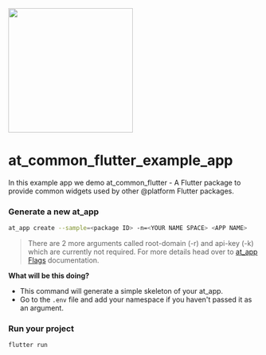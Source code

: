 <img width=250px src="https://atsign.dev/assets/img/@platform_logo_grey.svg?sanitize=true">

# at_common_flutter_example_app

In this example app we demo at_common_flutter - A Flutter package to provide common widgets used by other @‎platform Flutter packages.

### Generate a new at_app

  ```bash
  at_app create --sample=<package ID> -n=<YOUR NAME SPACE> <APP NAME>
  ```

  > There are 2 more arguments called root-domain (-r) and api-key (-k) which are currently not required. For more details head over to [at_app Flags](https://pub.dev/packages/at_app#executable) documentation.

**What will be this doing?**
  - This command will generate a simple skeleton of your at_app.
  - Go to the `.env` file and add your namespace if you haven't passed it as an argument.


### Run your project

  ```bash
  flutter run
  ```



